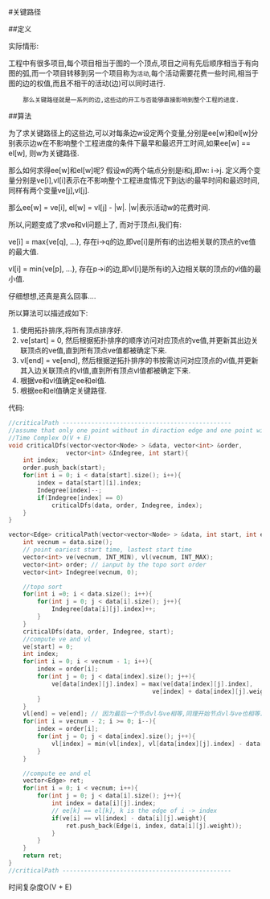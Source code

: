 #关键路径

##定义

实际情形:

工程中有很多项目,每个项目相当于图的一个顶点,项目之间有先后顺序相当于有向图的弧,而一个项目转移到另一个项目称为`活动`,每个活动需要花费一些时间,相当于图的边的权值,而且不相干的活动(边)可以同时进行.

		那么关键路径就是一系列的边,这些边的开工与否能够直接影响到整个工程的进度.

##算法

为了求关键路径上的这些边,可以对每条边w设定两个变量,分别是ee[w]和el[w]分别表示边w在不影响整个工程进度的条件下最早和最迟开工时间,如果ee[w] == el[w], 则w为关键路径.

那么如何求得ee[w]和el[w]呢? 假设w的两个端点分别是i和j,即w: i->j. 定义两个变量分别是ve[i],vl[i]表示在不影响整个工程进度情况下到达i的最早时间和最迟时间,同样有两个变量ve[j],vl[j].

那么ee[w] = ve[i],  el[w] = vl[j] - |w|.    |w|表示活动w的花费时间.

所以,问题变成了求ve和vl问题上了, 而对于顶点i,我们有:

ve[i] = max{ve[q], ...},      存在i->q的边,即ve[i]是所有i的出边相关联的顶点的ve值的最大值.

vl[i] = min{ve[p], ...},      存在p->i的边,即vl[i]是所有i的入边相关联的顶点的vl值的最小值.

仔细想想,还真是真么回事....

所以算法可以描述成如下:

1.	使用拓扑排序,将所有顶点排序好.
2.	ve[start] = 0, 然后根据拓扑排序的顺序访问对应顶点的ve值,并更新其出边关联顶点的ve值,直到所有顶点ve值都被确定下来.
3.	vl[end] = ve[end], 然后根据逆拓扑排序的书按需访问对应顶点的vl值,并更新其入边关联顶点的vl值,直到所有顶点vl值都被确定下来.
4.	根据ve和vl值确定ee和el值.
5.	根据ee和el值确定关键路径.

代码:
```C++
//criticalPath -----------------------------------------------
//assume that only one point without in diraction edge and one point without out diraction edge
//Time Complex O(V + E)
void criticalDfs(vector<vector<Node> > &data, vector<int> &order, 
				vector<int> &Indegree, int start){
	int index;
	order.push_back(start);
	for(int i = 0; i < data[start].size(); i++){
		index = data[start][i].index;
		Indegree[index]--;
		if(Indegree[index] == 0)
			criticalDfs(data, order, Indegree, index);
	}
}

vector<Edge> criticalPath(vector<vector<Node> > &data, int start, int end){
	int vecnum = data.size();
	// point eariest start time, lastest start time
	vector<int> ve(vecnum, INT_MIN), vl(vecnum, INT_MAX); 
	vector<int> order; // ianput by the topo sort order
	vector<int> Indegree(vecnum, 0);

	//topo sort
	for(int i =0; i < data.size(); i++){
		for(int j = 0; j < data[i].size(); j++){
			Indegree[data[i][j].index]++;
		}
	}
	criticalDfs(data, order, Indegree, start);
	//compute ve and vl
	ve[start] = 0;
	int index;
	for(int i = 0; i < vecnum - 1; i++){
		index = order[i];
		for(int j = 0; j < data[index].size(); j++){
			ve[data[index][j].index] = max(ve[data[index][j].index], 
										ve[index] + data[index][j].weight);
		}
	}
	vl[end] = ve[end]; // 因为最后一个节点vl与ve相等,同理开始节点vl与ve也相等.
	for(int i = vecnum - 2; i >= 0; i--){
		index = order[i];
		for(int j = 0; j < data[index].size(); j++){
			vl[index] = min(vl[index], vl[data[index][j].index] - data[index][j].weight);
		}
	}

	//compute ee and el
	vector<Edge> ret;
	for(int i = 0; i < vecnum; i++){
		for(int j = 0; j < data[i].size(); j++){
			int index = data[i][j].index;
			// ee[k] == el[k], k is the edge of i -> index
			if(ve[i] == vl[index] - data[i][j].weight){
				ret.push_back(Edge(i, index, data[i][j].weight));
			}
		}
	}
	return ret;
}
//criticalPath -----------------------------------------------
```
时间复杂度O(V + E)
